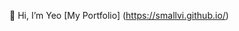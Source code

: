 👋 Hi, I’m Yeo
[My Portfolio] (https://smallvi.github.io/)

<!---
smallvi/smallvi is a ✨ special ✨ repository because its `README.md` (this file) appears on your GitHub profile.
You can click the Preview link to take a look at your changes.
--->
